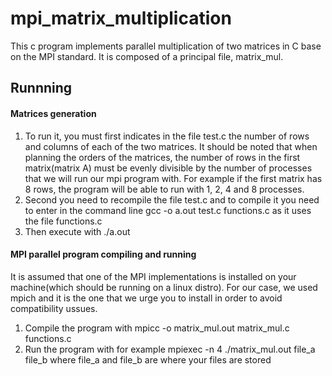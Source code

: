 # mpi_matrix_multiplication
This c program implements parallel multiplication of two matrices in C base on the MPI standard.
It is composed of a principal file, matrix_mul.
## Runnning
#### Matrices generation
1. To run it, you must first indicates in the file test.c the number of rows and columns of each of the two matrices. It should be noted that when planning
the orders of the matrices, the number of rows in the first matrix(matrix A) must be evenly divisible by the number of processes that we will run our mpi
program with. For example if the first matrix has 8 rows, the program will be able to run with 1, 2, 4 and 8 processes. 
2. Second you need to recompile the file test.c and to compile it you need to enter in the command line gcc -o a.out test.c functions.c as it uses the file 
functions.c 
3. Then execute with ./a.out
#### MPI parallel program compiling and running
It is assumed that one of the MPI implementations is installed on your machine(which should be running on a linux distro). For our case, we used mpich and 
it is the one that we urge you to install in order to avoid compatibility ussues. 
1. Compile the program with mpicc -o matrix_mul.out matrix_mul.c functions.c
2. Run the program with for example mpiexec -n 4 ./matrix_mul.out file_a file_b where file_a and file_b are where your files are stored
